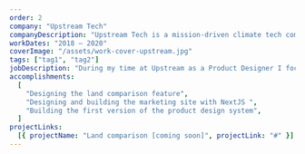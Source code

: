 ```yaml
---
order: 2
company: "Upstream Tech"
companyDescription: "Upstream Tech is a mission-driven climate tech company focused on developing software solutions to aid in environmental decision-making. Upstream develops 2 products. Lens, a remote monitoring platform that has expanded access to satellite and aerial imagery and supports the protection and management of more than 70 million acres around the world. HydroForecast, the most accurate forecast of river flow operationally available."
workDates: "2018 – 2020"
coverImage: "/assets/work-cover-upstream.jpg"
tags: ["tag1", "tag2"]
jobDescription: "During my time at Upstream as a Product Designer I focused on new feature additions to Lens, and worked on some of the iterations of HydroForecast. I also designed and built the marketing site at the time."
accomplishments:
  [
    "Designing the land comparison feature",
    "Designing and building the marketing site with NextJS ",
    "Building the first version of the product design system",
  ]
projectLinks:
  [{ projectName: "Land comparison [coming soon]", projectLink: "#" }]
---
```

